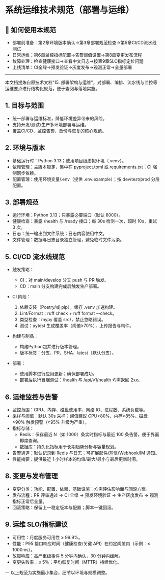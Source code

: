 # 系统运维技术规范（部署与运维）

## 🔧 如何使用本规范
- 部署前准备：第2章环境版本确认→第3章部署规范检查→第5章CI/CD流水线测试
- 日常运维：第6章监控指标配置→告警阈值设置→第8章变更发布流程
- 故障处理：检查健康接口→查看中文日志→按第9章SLO指标定位问题
- 上线清单：CI全绿→预发验证→灰度发布→观测正常→全量部署

---

本文档提炼自原技术文档“15. 部署架构与运维”，对部署、编排、流水线与监控等运维要点进行结构化规范，便于查阅与落地实施。

## 1. 目标与范围
- 统一部署与运维标准，降低环境差异带来的风险。
- 支持开发/测试/生产多环境部署与运维。
- 覆盖CI/CD、监控告警、备份与恢复的核心规范。

## 2. 环境与版本
- 基础运行时：Python 3.13；使用项目级虚拟环境（.venv）。
- 依赖管理：主版本锁定，集中在 pyproject.toml 或 requirements.txt；CI 强制同步依赖。
- 配置管理：使用环境变量/.env（提供 .env.example）；按 dev/test/prod 分层配置。

## 3. 部署规范
- 运行环境：Python 3.13；只暴露必要端口（默认 8000）。
- 健康检查：暴露 /health 与 /ready 接口；每 30s 检测一次，超时 10s，重试 3 次。
- 日志：统一输出到文件系统；日志内容使用中文。
- 文件管理：数据与日志目录独立管理，避免临时文件污染。

## 5. CI/CD 流水线规范
- 触发策略：
  - CI：对 main/develop 分支 push 与 PR 触发。
  - CD：main 分支构建完成后触发生产部署。
- CI 阶段：
  1) 依赖安装（Poetry/或 pip），缓存 .venv 加速构建。
  2) Lint/Format：ruff check + ruff format --check。
  3) 类型检查：mypy 覆盖 src/，禁止忽略错误。
  4) 测试：pytest 生成覆盖率（阈值≥70%），上传报告与构件。

- 构建与制品：
  - 构建Python包并进行版本管理。
  - 版本标签：分支、PR、SHA、latest（默认分支）。
- 部署：
  - 使用脚本进行应用更新；确保部署成功。
  - 部署后执行冒烟测试：/health 与 /api/v1/health 均需返回 2xx。

## 6. 运维监控与告警
- 监控范围：CPU、内存、磁盘使用率、网络 IO、进程数、系统负载等。
- 采样与阈值：默认 30s 采样；阈值建议 CPU>80%、内存>85%、磁盘>90% 触发预警（≥95% 升级为严重）。
- 指标存储：
  - Redis：保存最近 N（如 1000）条实时指标与最近 100 条告警，便于界面即席查询。
  - 数据库：持久化指标用于长期趋势分析与容量规划。
- 告警通道：默认记录到 Redis 与日志；可扩展邮件/短信/Webhook/IM 通知。
- 性能摘要：提供最近 1 小时样本的均值/最大/最小与最后更新时间。



## 8. 变更与发布管理
- 变更分类：功能、配置、依赖、基础设施；均需评估影响面与回滚方案。
- 发布流程：PR 评审通过 → CI 全绿 → 预发环境验证 → 生产灰度发布 → 观测指标正常后全量。
- 回滚策略：保留上一稳定版本与配置；脚本一键回滚。

## 9. 运维 SLO/指标建议
- 可用性：月度服务可用性 ≥ 99.9%。
- 性能：P95 接口响应时间（健康检查/关键 API）在约定阈值内（示例：≤ 1000ms）。
- 故障响应：高严重级事件 5 分钟内确认，30 分钟内缓解。
- 变更失败率：≤ 5%；平均恢复时间（MTTR）持续优化。

— 以上规范为实施最小集合，细节以环境与规模调整。